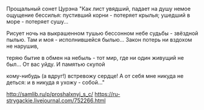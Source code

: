 Прощальный сонет Цурэна
"Как лист увядший, падает на душу
немое ощущение бессилья:
пустивший корни - потеряет крылья;
ушедший в море - потеряет сушу...

Рисует ночь на выкрашенном тушью
бессонном небе судьбы - звёздной пылью.
Там и моя - исполнившейся былью...
Закон потерь ни вздохом не нарушив,

теряю бытие в обмен на небыль -
тот мир, где ни один живущий не был...
От вас уйду. И памятью скупой

кому-нибудь (а вдруг!) встревожу сердце!
А от себя мне никуда не деться:
и в никуда я ухожу - собой..."

http://samlib.ru/p/proshalxnyj_s_c/  https://ru-strygackie.livejournal.com/752266.html